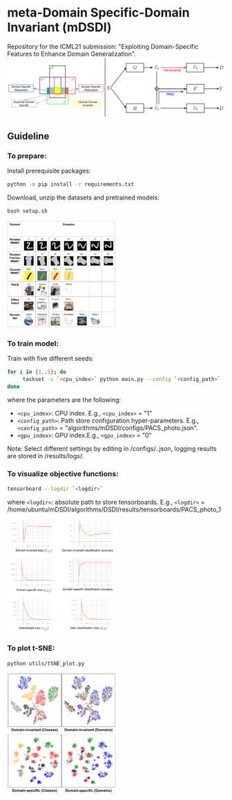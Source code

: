 # meta-Domain Specific-Domain Invariant (mDSDI)
Repository for the ICML21 submission: "Exploiting Domain-Specific Features to Enhance Domain Generalization".
![framework](gallery/framework.png)

## Guideline
### To prepare:
Install prerequisite packages:
```sh
python -m pip install -r requirements.txt
```

Download, unzip the datasets and pretrained models:
```sh
bash setup.sh
```
<img src="gallery/dataset.png" width="50%" height="50%">

### To train model:
Train with five different seeds:
```sh
for i in {1..5}; do
     taskset -c `<cpu_index>` python main.py --config `<config_path>` --exp_idx $i --gpu_idx `<gpu_index>`
done
```
where the parameters are the following:
- `<cpu_index>`: CPU index. E.g., `<cpu_index>` = "1"
- `<config_path>`: Path store configuration hyper-parameters. E.g., `<config_path>` = "algorithms/mDSDI/configs/PACS_photo.json".
- `<gpu_index>`: GPU index.E.g., `<gpu_index>` = "0"

Note: Select different settings by editing in /configs/..json, logging results are stored in /results/logs/.

### To visualize objective functions:

```sh
tensorboard --logdir `<logdir>`
```
where `<logdir>`: absolute path to store tensorboards. E.g., `<logdir>` = /home/ubuntu/mDSDI/algorithms/DSDI/results/tensorboards/PACS_photo_1

<img src="gallery/Loss.png" width="50%" height="50%">

### To plot t-SNE:

```sh
python utils/tSNE_plot.py
```
<img src="gallery/tSNE.png" width="50%" height="50%">